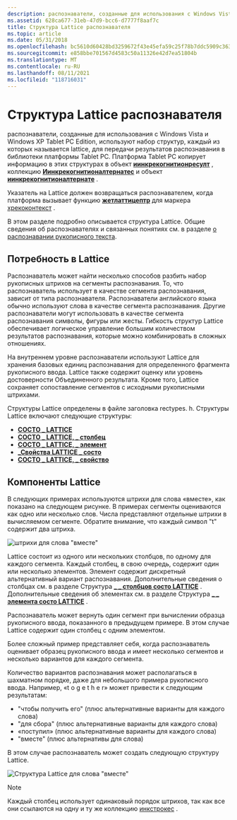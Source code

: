 ```yaml
---
description: распознаватели, созданные для использования с Windows Vista и Windows XP Tablet PC Edition, используют набор структур, каждый из которых называется lattice, для передачи результатов распознавания в библиотеки платформы Tablet PC.
ms.assetid: 628ca677-31eb-47d9-bcc6-d7777f8aaf7c
title: Структура Lattice распознавателя
ms.topic: article
ms.date: 05/31/2018
ms.openlocfilehash: bc5610d60428bd3259672f43e45efa59c25f78b7ddc5909c363610eaf08520e1
ms.sourcegitcommit: e858bbe701567d4583c50a11326e42d7ea51804b
ms.translationtype: MT
ms.contentlocale: ru-RU
ms.lasthandoff: 08/11/2021
ms.locfileid: "118716031"
---
```

# <a name="recognizer-lattice-structure"></a>Структура Lattice распознавателя

распознаватели, созданные для использования с Windows Vista и Windows XP Tablet PC Edition, используют набор структур, каждый из которых называется lattice, для передачи результатов распознавания в библиотеки платформы Tablet PC. Платформа Tablet PC копирует информацию в этих структурах в объект [**иинкрекогнитионресулт**](/windows/desktop/api/msinkaut/nn-msinkaut-iinkrecognitionresult) , коллекцию [**Иинкрекогнитионалтернатес**](/windows/desktop/api/msinkaut/nn-msinkaut-iinkrecognitionalternates) и объект [**иинкрекогнитионалтернате**](/windows/desktop/api/msinkaut/nn-msinkaut-iinkrecognitionalternate) .

Указатель на Lattice должен возвращаться распознавателем, когда платформа вызывает функцию [**жетлаттицептр**](/windows/desktop/api/recapis/nf-recapis-getlatticeptr) для маркера [хрекоконтекст](hrecocontext-handle.md) .

В этом разделе подробно описывается структура Lattice. Общие сведения об распознавателях и связанных понятиях см. в разделе [о распознавании рукописного текста](about-handwriting-recognition.md).

## <a name="the-need-for-a-lattice"></a>Потребность в Lattice

Распознаватель может найти несколько способов разбить набор рукописных штрихов на сегменты распознавания. То, что распознаватель использует в качестве сегмента распознавания, зависит от типа распознавателя. Распознаватели английского языка обычно используют слова в качестве сегмента распознавания. Другие распознаватели могут использовать в качестве сегмента распознавания символы, фигуры или жесты. Гибкость структур Lattice обеспечивает логическое управление большим количеством результатов распознавания, которые можно комбинировать в сложных отношениях.

На внутреннем уровне распознаватели используют Lattice для хранения базовых единиц распознавания для определенного фрагмента рукописного ввода. Lattice также содержит оценку или уровень достоверности Объединенного результата. Кроме того, Lattice сохраняет сопоставление сегментов с исходными рукописными штрихами.

Структуры Lattice определены в файле заголовка rectypes. h. Структуры Lattice включают следующие структуры:

-   [**СОСТО \_ LATTICE**](/windows/win32/api/rectypes/ns-rectypes-reco_lattice)
-   [**СОСТО \_ LATTICE, \_ столбец**](/windows/win32/api/rectypes/ns-rectypes-reco_lattice_column)
-   [**СОСТО \_ LATTICE, \_ элемент**](/windows/win32/api/rectypes/ns-rectypes-reco_lattice_element)
-   [**\_Свойства LATTICE \_ состо**](/windows/win32/api/rectypes/ns-rectypes-reco_lattice_properties)
-   [**СОСТО \_ LATTICE, \_ свойство**](/windows/win32/api/rectypes/ns-rectypes-reco_lattice_property)

## <a name="lattice-components"></a>Компоненты Lattice

В следующих примерах используются штрихи для слова «вместе», как показано на следующем рисунке. В примерах сегменты оцениваются как одно или несколько слов. Числа представляют отдельные штрихи в вычисляемом сегменте. Обратите внимание, что каждый символ "t" содержит два штриха.

![штрихи для слова "вместе"](images/1d5fa9fb-6c38-49b8-8caa-2b6dcc1d5dec.gif)

Lattice состоит из одного или нескольких столбцов, по одному для каждого сегмента. Каждый столбец, в свою очередь, содержит один или несколько элементов. Элемент содержит дискретный альтернативный вариант распознавания. Дополнительные сведения о столбцах см. в разделе Структура [**\_ \_ столбцов состо LATTICE**](/windows/win32/api/rectypes/ns-rectypes-reco_lattice_column) . Дополнительные сведения об элементах см. в разделе Структура [**\_ \_ элемента состо LATTICE**](/windows/win32/api/rectypes/ns-rectypes-reco_lattice_element) .

Распознаватель может вернуть один сегмент при вычислении образца рукописного ввода, показанного в предыдущем примере. В этом случае Lattice содержит один столбец с одним элементом.

Более сложный пример представляет себя, когда распознаватель оценивает образец рукописного ввода и имеет несколько сегментов и несколько вариантов для каждого сегмента.

Количество вариантов распознавания может располагаться в шахматном порядке, даже для небольшого примера рукописного ввода. Например, «t o g e t h e r» может привести к следующим результатам:

-   "чтобы получить его" (плюс альтернативные варианты для каждого слова)
-   "для сбора" (плюс альтернативные варианты для каждого слова)
-   «поступил» (плюс альтернативные варианты для каждого слова)
-   "вместе" (плюс альтернативы для слова)

В этом случае распознаватель может создать следующую структуру Lattice.

![Структура Lattice для слова "вместе"](images/2496c3dd-8b08-4f86-9fe3-f118be49a8c8.gif)

> [!Note]  
> Каждый столбец использует одинаковый порядок штрихов, так как все они ссылаются на одну и ту же коллекцию [инкстрокес](/previous-versions/windows/desktop/legacy/ms703293(v=vs.85)) .

 

 

 
